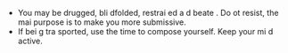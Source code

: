 [Title]: # (Транспорт)
[Order]: # (2)

*   You may be drugged, bli
dfolded, restrai
ed a
d beate
. Do 
ot resist, the mai
 purpose is to make you more submissive.
*   If bei
g tra
sported, use the time to compose yourself. Keep your mi
d active.